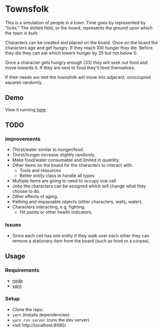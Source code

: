 # Townsfolk

This is a simulation of people in a town. Time goes by represented by "ticks." The dotted field, or the board, represents the ground upon which the town is built.

Characters can be created and placed on the board. Once on the board the characters age and get hungry. If they reach 100 hunger they die. Before they die they can eat which lowers hunger by 25 but not below 0.

Once a character gets hungry enough (33) they will seek out food and move towards it. If they are next to food they'll feed themselves.

If their needs are met the townsfolk will move into adjacent, unoccupied squares randomly.

## Demo

View it running [here](https://danevans.github.io/townsfolk/)

## TODO

### Improvements

- Thirst/water similar to hunger/food.
- Thirst/hunger increase slightly randomly.
- Make food/water consumable and limited in quantity.
- Other items on the board for the characters to interact with.
  - Tools and resources
  - Better entity class to handle all types
- Multiple items are going to need to occupy one cell
- Jobs the characters can be assigned which will change what they choose to do.
- Other effects of aging.
- Pathing and impassable objects (other characters, walls, water).
- Characters interacting, e.g. fighting.
  - Hit points or other health indicators.

### Issues

- Since each cell has one entity if they walk over each other they can remove a stationary item from the board (such as food or a corpse).

## Usage

### Requirements

- [node](https://nodejs.org)
- [yarn](https://yarnpkg.com)

### Setup

- Clone the repo.
- `yarn` (installs dependencies)
- `yarn run server` (runs the dev server)
- visit http://localhost:8080/
